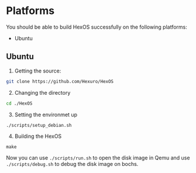 # Platforms
You should be able to build HexOS successfully on the following platforms:
- Ubuntu

## Ubuntu
1. Getting the source:
```bash
git clone https://github.com/Hexuro/HexOS
```
2. Changing the directory
```bash
cd ./HexOS
```
3. Setting the environmet up
```bash
./scripts/setup_debian.sh
```
4. Building the HexOS
```
make
```
Now you can use `./scripts/run.sh` to open the disk image in Qemu and use `./scripts/debug.sh` to debug the disk image on bochs.
